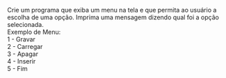 Crie um programa que exiba um menu na tela e que permita ao usuário a escolha de uma opção.
Imprima uma mensagem dizendo qual foi a opção selecionada.  
Exemplo de Menu:  
1 - Gravar  
2 - Carregar  
3 - Apagar  
4 - Inserir  
5 - Fim
